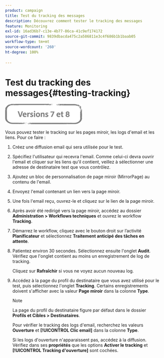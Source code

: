 ```yaml
---
product: campaign
title: Test du tracking des messages
description: Découvrez comment tester le tracking des messages
feature: Monitoring
exl-id: 16ad36b7-c13e-4b77-86ca-41c9ef174172
source-git-commit: 9839dbacda475c2a586811e3c4f686b1b1baab05
workflow-type: tm+mt
source-wordcount: '260'
ht-degree: 100%

---
```


# Test du tracking des messages{#testing-tracking}

![](../../assets/common.svg)

Vous pouvez tester le tracking sur les pages miroir, les logs d&#39;email et les liens. Pour ce faire :

1. Créez une diffusion email qui sera utilisée pour le test.
1. Spécifiez l&#39;utilisateur qui recevra l&#39;email. Comme celui-ci devra ouvrir l&#39;email et cliquer sur les liens qu&#39;il contient, veillez à sélectionner une adresse de destinataire test que vous contrôlez.
1. Ajoutez un bloc de personnalisation de page miroir (MirrorPage) au contenu de l&#39;email.
1. Envoyez l&#39;email contenant un lien vers la page miroir.
1. Une fois l&#39;email reçu, ouvrez-le et cliquez sur le lien de la page miroir.
1. Après avoir été redirigé vers la page miroir, accédez au dossier **Administration > Workflows techniques** et ouvrez le workflow **Tracking**.
1. Démarrez le workflow, cliquez avec le bouton droit sur l’activité **Planificateur** et sélectionnez **Traitement anticipé des tâches en attente**.
1. Patientez environ 30 secondes. Sélectionnez ensuite l&#39;onglet **Audit**. Vérifiez que l&#39;onglet contient au moins un enregistrement de log de tracking.

   Cliquez sur **Rafraîchir** si vous ne voyez aucun nouveau log.

1. Accédez à la page du profil du destinataire que vous avez utilisé pour le test, puis sélectionnez l&#39;onglet **Tracking**. Certains enregistrements doivent s&#39;afficher avec la valeur **Page miroir** dans la colonne **Type**.

   >[!NOTE]
   >
   >La page du profil du destinataire figure par défaut dans le dossier **Profils et Cibles > Destinataires**.

   Pour vérifier le tracking des logs d&#39;email, recherchez les valeurs **Ouverture** et **[!UICONTROL Clic email]** dans la colonne **Type**.

   Si les logs d&#39;ouverture n&#39;apparaissent pas, accédez à la diffusion. Vérifiez dans ses **propriétés** que les options **Activer le tracking** et **[!UICONTROL Tracking d&#39;ouverture]** sont cochées.

